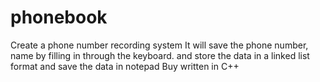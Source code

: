 # phonebook
Create a phone number recording system It will save the phone number, name by filling in through the keyboard. and store the data in a linked list format and save the data in notepad Buy written in C++ 
